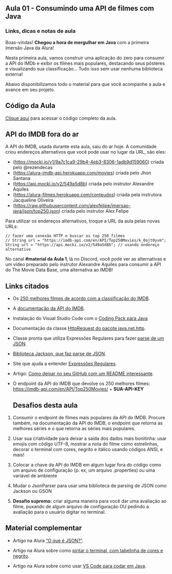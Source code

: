 <section class="mentalista">
  <div class="container">
    <h2 class="mentalista-titulo">
      Aula 01 - Consumindo uma API de filmes com Java
    </h2>
    <h3 class="mentalista-subtitulo">Links, dicas e notas de aula</h3>
    <div
      class="cosmos-container cosmos-content imersao-dados cosmos-container-spacing"
    >
      <p>
        Boas-vindas! <strong>Chegou a hora de mergulhar em Java</strong> com a
        primeira Imersão Java da Alura!
      </p>
      <p>
        Nesta primeira aula, vamos construir uma aplicação do zero para consumir
        a API do IMDb e exibir os filmes mais populares, destacando seus
        pôsteres e visualizando sua classificação... Tudo isso sem usar nenhuma
        biblioteca externa!
      </p>
      <p>
        Abaixo disponibilizamos todo o material para que você acompanhe a aula e
        avance em seu projeto.
      </p>
      <h2>Código da Aula</h2>
      <p>
        <a
          href="https://github.com/alura-cursos/imersao-java/tree/aula1"
          target="_blank"
          rel="noopener"
          >Clique aqui</a
        >
        para acessar o código completo da aula.
      </p>
      <h2>API do IMDB fora do ar</h2>
      <p>
        A API do IMDB, usada durante esta aula, saiu do ar hoje. A comunidade
        criou endereços alternativos que você pode usar no lugar da URL, são
        eles:
      </p>
      <ul>
        <li>
          (<a
            href="https://mocki.io/v1/9a7c1ca9-29b4-4eb3-8306-1adb9d159060"
            target="_blank"
            rel="noopener"
            >https://mocki.io/v1/9a7c1ca9-29b4-4eb3-8306-1adb9d159060</a
          >) criada pelo @rezendecas
        </li>
        <li>
          (<a
            href="https://alura-imdb-api.herokuapp.com/movies"
            target="_blank"
            rel="noopener"
            >https://alura-imdb-api.herokuapp.com/movies</a
          >) criada pelo Jhon Santana
        </li>
        <li>
          (<a
            href="https://api.mocki.io/v2/549a5d8b"
            target="_blank"
            rel="noopener"
            >https://api.mocki.io/v2/549a5d8b</a
          >) criada pelo instrutor Alexandre Aquiles
        </li>
        <li>
          (<a
            href="https://alura-filmes.herokuapp.com/conteudos"
            target="_blank"
            rel="noopener"
            >https://alura-filmes.herokuapp.com/conteudos</a
          >) criada pela instrutora Jacqueline Oliveira
        </li>
        <li>
          (<a
            href="https://raw.githubusercontent.com/alexfelipe/imersao-java/json/top250.json"
            target="_blank"
            rel="noopener"
            >https://raw.githubusercontent.com/alexfelipe/imersao-java/json/top250.json</a
          >) criada pelo instrutor Alex Felipe
        </li>
      </ul>
      <p>
        Para utilizar os endereços alternativos, troque a URL da aula pelas
        novas URLs:
      </p>
      <pre><code class="hljs java"><span class="hljs-comment"><span class="hljs-comment">// fazer uma conexão HTTP e buscar os top 250 filmes</span></span>
<span class="hljs-comment"><span class="hljs-comment">// String url = "https://imdb-api.com/en/API/Top250Movies/k_0ojt0yvm";</span></span>
String url = <span class="hljs-string"><span class="hljs-string">"https://api.mocki.io/v2/549a5d8b"</span></span>; <span class="hljs-comment"><span class="hljs-comment">// usando endereço alternativo</span></span></code></pre>
      <p>
        No canal <strong>#material da Aula 1</strong>, lá no Discord, você pode
        ver as alternativas e um vídeo preparado pelo instrutor Alexandre
        Aquiles para consumir a API do The Movie Data Base, uma alternativa ao
        IMDB!
      </p>
      <h2>Links citados</h2>
      <ul>
        <li>
          <p>
            Os
            <a
              href="https://www.imdb.com/chart/top/"
              target="_blank"
              rel="noopener"
              >250 melhores filmes de acordo com a classificação do IMDB</a
            >.
          </p>
        </li>
        <li>
          <p>
            A
            <a href="https://imdb-api.com/api" target="_blank" rel="noopener"
              >documentação da API do IMDB</a
            >.
          </p>
        </li>
        <li>
          <p>
            Instalação do Visual Studio Code com o
            <a
              href="https://code.visualstudio.com/docs/languages/java#_install-visual-studio-code-for-java"
              target="_blank"
              rel="noopener"
              >Coding Pack para Java</a
            >
          </p>
        </li>
        <li>
          <p>
            Documentação da classe
            <a
              href="https://docs.oracle.com/en/java/javase/17/docs/api/java.net.http/java/net/http/HttpRequest.html"
              target="_blank"
              rel="noopener"
              >HttpRequest do pacote java.net.http</a
            >.
          </p>
        </li>
        <li>
          <p>
            Classe pronta que utiliza Expressões Regulares para fazer
            <a
              href="https://gist.github.com/alexandreaquiles/cf337d3bcb59dd790ed2b08a0a4db7a3"
              target="_blank"
              rel="noopener"
              >parse de um JSON</a
            >.
          </p>
        </li>
        <li>
          <p>
            <a
              href="https://github.com/FasterXML/jackson"
              target="_blank"
              rel="noopener"
              >Biblioteca Jackson, que faz parse de JSON</a
            >.
          </p>
        </li>
        <li>
          <p>
            Site que ajuda a entender
            <a href="https://regex101.com/" target="_blank" rel="noopener"
              >Expressões Regulares</a
            >.
          </p>
        </li>
        <li>
          <p>
            Artigo:
            <a href="https://www.alura.com.br/artigos/escrever-bom-readme"
              >Como deixar no seu GitHub com um README interessante</a
            >.
          </p>
        </li>
        <li>
          <p>
            O endpoint da API do IMDB que devolve os 250 melhores filmes:
            <a
              href="https://imdb-api.com/en/API/Top250Movies/"
              target="_blank"
              rel="noopener"
              >https://imdb-api.com/en/API/Top250Movies/</a
            >
            + <strong>SUA-API-KEY</strong>
          </p>
          <h2>Desafios desta aula</h2>
        </li>
      </ul>
      <ol>
        <li>
          <p>
            Consumir o endpoint de filmes mais populares da API do IMDB. Procure
            também, na documentação da API do IMDB, o endpoint que retorna as
            melhores séries e o que retorna as séries mais populares.
          </p>
        </li>
        <li>
          <p>
            Usar sua criatividade para deixar a saída dos dados mais bonitinha:
            usar emojis com código UTF-8, mostrar a nota do filme como
            estrelinhas, decorar o terminal com cores, negrito e itálico usando
            códigos ANSI, e mais!
          </p>
        </li>
        <li>
          <p>
            Colocar a chave da API do IMDB em algum lugar fora do código como um
            arquivo de configuração (p. ex, um arquivo .properties) ou uma
            variável de ambiente
          </p>
        </li>
        <li>
          <p>
            Mudar o JsonParser para usar uma biblioteca de parsing de JSON como
            Jackson ou GSON
          </p>
        </li>
        <li>
          <p>
            <strong>Desafio supremo:</strong> criar alguma maneira para você dar
            uma avaliação ao filme, puxando de algum arquivo de configuração OU
            pedindo a avaliação para o usuário digitar no terminal.
          </p>
        </li>
      </ol>
      <h2>Material complementar</h2>
      <ul>
        <li>
          <p>
            Artigo na Alura
            <a href="https://www.alura.com.br/artigos/o-que-e-json"
              >“O que é JSON?”</a
            >.
          </p>
        </li>
        <li>
          <p>
            Artigo na Alura sobre como
            <a
              href="https://www.alura.com.br/artigos/decorando-terminal-cores-emojis"
              >pintar o terminal, com tabelinha de cores e negrito</a
            >.
          </p>
        </li>
        <li>
          <p>
            Artigo na Alura sobre como usar
            <a
              href="https://www.alura.com.br/artigos/desenvolvendo-aplicacoes-java-vs-code"
              >VS Code para codar em Java</a
            >.
          </p>
        </li>
      </ul>
    </div>
  </div>
</section>
